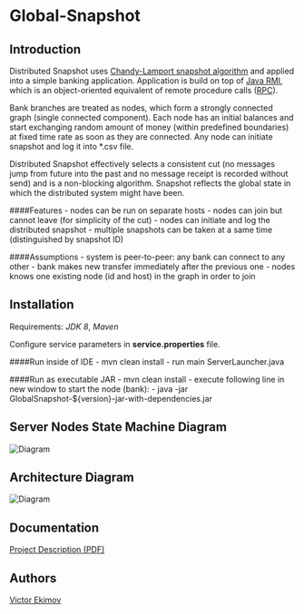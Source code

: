 Global-Snapshot
==============

Introduction
-------

Distributed Snapshot uses [Chandy-Lamport snapshot algorithm](https://en.wikipedia.org/wiki/Snapshot_algorithm) and applied into a simple banking application. Application is build on top of [Java RMI](http://en.wikipedia.org/wiki/Java_remote_method_invocation), which is an object-oriented equivalent of remote procedure calls ([RPC](http://en.wikipedia.org/wiki/Remote_procedure_call)).

Bank branches are treated as nodes, which form a strongly connected graph (single connected component). Each node has an initial balances and start exchanging random amount of money (within predefined boundaries) at fixed time rate as soon as they are connected. Any node can initiate snapshot and log it into *.csv file.

Distributed Snapshot effectively selects a consistent cut (no messages jump from future into the past and no message receipt is recorded without send) and is a non-blocking algorithm. Snapshot reflects the global state in which the distributed system might have been.

####Features
    - nodes can be run on separate hosts
    - nodes can join but cannot leave (for simplicity of the cut)
    - nodes can initiate and log the distributed snapshot
    - multiple snapshots can be taken at a same time (distinguished by snapshot ID)

####Assumptions
    - system is peer-to-peer: any bank can connect to any other
    - bank makes new transfer immediately after the previous one
    - nodes knows one existing node (id and host) in the graph in order to join

Installation
-------
Requirements: *JDK 8*, *Maven*

Configure service parameters in **service.properties** file.

####Run inside of IDE
    - mvn clean install
    - run main ServerLauncher.java
    
####Run as executable JAR
    - mvn clean install
    - execute following line in new window to start the node (bank):
        - java -jar GlobalSnapshot-${version}-jar-with-dependencies.jar

Server Nodes State Machine Diagram
-------
![Diagram](/diagrams/Server_Nodes_State_Machine_Diagram.png)

Architecture Diagram
-------
![Diagram](/diagrams/Architecture_Diagram.png)

Documentation
-------
[Project Description (PDF)](/docs/Project_Description.pdf)

Authors
-------
[Victor Ekimov](https://github.com/NorthernDemon)